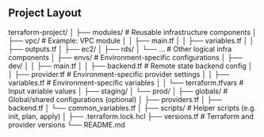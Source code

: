 ## Project Layout
terraform-project/
│
├── modules/                         # Reusable infrastructure components
│   ├── vpc/                         # Example: VPC module
│   │   ├── main.tf
│   │   ├── variables.tf
│   │   ├── outputs.tf
│   ├── ec2/
│   ├── rds/
│   └── ...                          # Other logical infra components
│
├── envs/                            # Environment-specific configurations
│   ├── dev/
│   │   ├── main.tf
│   │   ├── backend.tf              # Remote state backend config
│   │   ├── provider.tf             # Environment-specific provider settings
│   │   ├── variables.tf            # Environment-specific variables
│   │   └── terraform.tfvars        # Input variable values
│   ├── staging/
│   └── prod/
│
├── globals/                         # Global/shared configurations (optional)
│   ├── providers.tf
│   ├── backend.tf
│   └── common_variables.tf
│
├── scripts/                         # Helper scripts (e.g. init, plan, apply)
│
├── .terraform.lock.hcl
├── versions.tf                      # Terraform and provider versions
└── README.md

